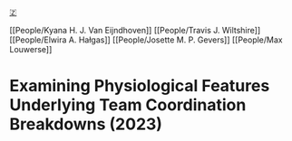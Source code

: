 [🇿](zotero://select/library/items/PFQXR4MV)

[[People/Kyana H. J. Van Eijndhoven]] [[People/Travis J. Wiltshire]] [[People/Elwira A. Hałgas]] [[People/Josette M. P. Gevers]] [[People/Max Louwerse]] 
# Examining Physiological Features Underlying Team Coordination Breakdowns (2023)

